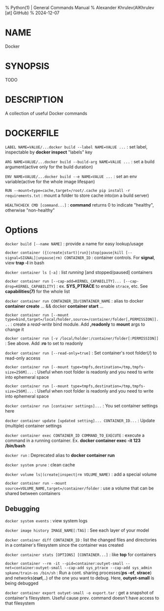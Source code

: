 % Python(1) | General Commands Manual
% Alexander Khrulev(AlKhrulev \[at] GitHub)
% 2024-12-07

# NAME

Docker

# SYNOPSIS

TODO

# DESCRIPTION

A collection of useful Docker commands

# DOCKERFILE

`LABEL NAME=VALUE/...docker build --label NAME=VALUE ...`
:   set label, inspectable by **docker inspect** "labels" key

`ARG NAME=VALUE/...docker build --build-arg NAME=VALUE ...`
:   set a build argument(active only for the build duration)

`ENV NAME=VALUE/...docker build --e NAME=VALUE ...`
:   set an env variable(active for the whole image lifespan)

`RUN --mount=type=cache,target=/root/.cache pip install -r requirements.txt`
:   mount a folder to store cache into(on a build server)

`HEALTHCHECK CMD [command...]`
:   **command** returns 0 to indicate "healthy", otherwise "non-healthy"

# Options

`docker build [--name NAME]`
:   provide a name for easy lookup/usage

`docker container ({(create|start)|run}|stop|pause|kill [--signal=SIGNAL]|unpause|rm) CONTAINER_ID`
:   container controls. For **signal**, view **trap -l** in bash

`docker container ls [-a]`
:   list *running* [and stopped/paused] containers

`docker container run [--cap-add=KERNEL_CAPABILITY]... [--cap-drop=KERNEL_CAPABILITY]`
:   ex. **SYS_PTRACE** to enable `strace`, etc. See **capabilities(7)** for the whole list

`docker container run CONTAINER_ID/CONTAINER_NAME`
:   alias to docker **container create** ... && docker **container start** ...

`docker container run [--mount type=bind,target=/local/holder,source=/container/folder[,PERMISSION]]...`
:   create a *read-write* bind module. Add **,readonly** to **mount** args to change it

`docker container run [-v /local/holder:/container/folder[:PERMISSION]]`
:   See above. Add **:ro** to set to readonly

`docker container run [--read-only=true]`
:   Set container's root folder(*/*) to read-only access

`docker container run [--mount type=tmpfs,destination=/tmp,tmpfs-size=256M]...`
:   Useful when root folder is readonly and you need to write into ephemeral space

`docker container run [--mount type=tmpfs,destination=/tmp,tmpfs-size=256M]...`
:   Useful when root folder is readonly and you need to write into ephemeral space

`docker container run [container settings]...`
:   You set container settings here

`docker container update [updated setting]... CONTAINER_ID...`
:   Update (multiple) container settings

`docker container exec CONTAINER_ID COMMAND_TO_EXECUTE`
:   execute a command in a running container. Ex. **docker container exec -it 123 /bin/bash**

`docker run`
:   Deprecated alias to **docker container run**

`docker system prune`
:   clean cache

`docker volume ls|(create|inspect|rm VOLUME_NAME)`
:   add a special volume

`docker container run --mount source=VOLUME_NAME,target=/container/folder`
:   use a volume that can be shared between containers

## Debugging

`docker system events`
:   view system logs

`docker image history IMAGE_NAME[:TAG]`
:   See each layer of your model

`docker container diff CONTAINER_ID`
:   list the changed files and directories in a container᾿s filesystem since the container was created

`docker container stats [OPTIONS] [CONTAINER...]`
:   like **top** for containers

`docker container --rm -it --pid=container:outyet-small --net=container:outyet-small --cap-add sys_ptrace --cap-add sys_admin spkane/train-os /bin/sh`
:   Run a cont. sharing processes(**ps -ef**, **strace**) and networks(**curl**,..) of the one you want to debug. Here, **outyet-small** is being debugged

`docker container export outyet-small -o export.tar`
: get a snapshot of container's filesystem. Useful cause prev. command doesn't have access to that filesystem
